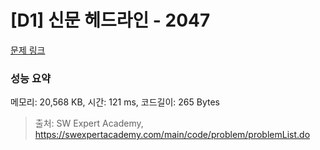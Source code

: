 # [D1] 신문 헤드라인 - 2047 

[문제 링크](https://swexpertacademy.com/main/code/problem/problemDetail.do?contestProbId=AV5QKsLaAy0DFAUq) 

### 성능 요약

메모리: 20,568 KB, 시간: 121 ms, 코드길이: 265 Bytes



> 출처: SW Expert Academy, https://swexpertacademy.com/main/code/problem/problemList.do